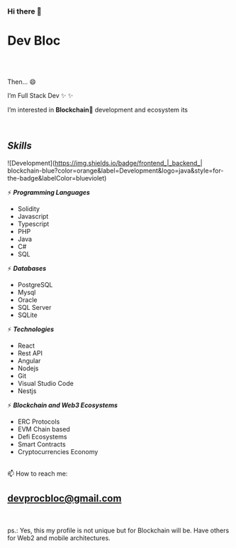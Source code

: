 ### Hi there 👋

# **Dev Bloc**

<br />
<br />

Then... 😄

I’m Full Stack Dev ✨ ✨

I’m interested in **Blockchain**👀 development and ecosystem its 


<br />

## **_Skills_**
![Development](https://img.shields.io/badge/frontend_|_backend_| blockchain-blue?color=orange&label=Development&logo=java&style=for-the-badge&labelColor=blueviolet)

⚡  **_Programming Languages_** 
* Solidity
* Javascript
* Typescript
* PHP
* Java
* C#
* SQL

⚡  **_Databases_** 
* PostgreSQL
* Mysql
* Oracle
* SQL Server
* SQLite
  
⚡  **_Technologies_** 
* React
* Rest API
* Angular
* Nodejs
* Git
* Visual Studio Code
* Nestjs

⚡  **_Blockchain and Web3 Ecosystems_**
* ERC Protocols
* EVM Chain based
* Defi Ecosystems
* Smart Contracts
* Cryptocurrencies Economy


<br />
📫 How to reach me:

## devprocbloc@gmail.com


<br />
<br />
ps.: Yes, this my profile is not unique but for Blockchain will be. Have others for Web2 and mobile architectures. 
<br />
<br />
<br />





